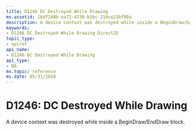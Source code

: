 ```yaml
---
title: D1246 DC Destroyed While Drawing
ms.assetid: 28df248b-ea72-4730-b3bc-210ce21bf99a
description: A device context was destroyed while inside a BeginDraw/EndDraw block.
keywords:
- D1246 DC Destroyed While Drawing Direct2D
topic_type:
- apiref
api_name:
- D1246 DC Destroyed While Drawing
api_type:
- NA
ms.topic: reference
ms.date: 05/31/2018
---
```


# D1246: DC Destroyed While Drawing

A device context was destroyed while inside a BeginDraw/EndDraw block.





 

 

 
